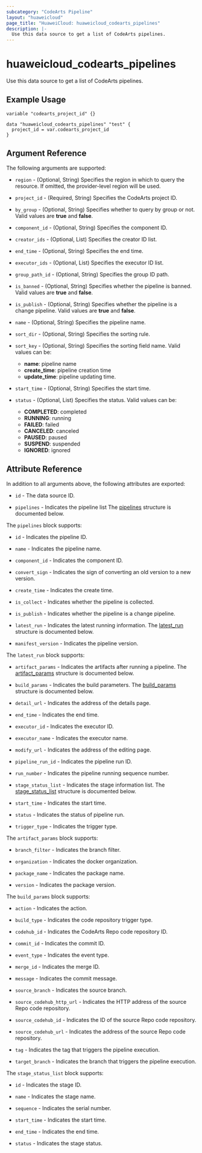 ```yaml
---
subcategory: "CodeArts Pipeline"
layout: "huaweicloud"
page_title: "HuaweiCloud: huaweicloud_codearts_pipelines"
description: |-
  Use this data source to get a list of CodeArts pipelines.
---
```


# huaweicloud_codearts_pipelines

Use this data source to get a list of CodeArts pipelines.

## Example Usage

```hcl
variable "codearts_project_id" {}

data "huaweicloud_codearts_pipelines" "test" {
  project_id = var.codearts_project_id
}
```

## Argument Reference

The following arguments are supported:

* `region` - (Optional, String) Specifies the region in which to query the resource.
  If omitted, the provider-level region will be used.

* `project_id` - (Required, String) Specifies the CodeArts project ID.

* `by_group` - (Optional, String) Specifies whether to query by group or not. Valid values are **true** and **false**.

* `component_id` - (Optional, String) Specifies the component ID.

* `creator_ids` - (Optional, List) Specifies the creator ID list.

* `end_time` - (Optional, String) Specifies the end time.

* `executor_ids` - (Optional, List) Specifies the executor ID list.

* `group_path_id` - (Optional, String) Specifies the group ID path.

* `is_banned` - (Optional, String) Specifies whether the pipeline is banned. Valid values are **true** and **false**.

* `is_publish` - (Optional, String) Specifies whether the pipeline is a change pipeline.
  Valid values are **true** and **false**.

* `name` - (Optional, String) Specifies the pipeline name.

* `sort_dir` - (Optional, String) Specifies the sorting rule.

* `sort_key` - (Optional, String) Specifies the sorting field name.
  Valid values can be:
  + **name**: pipeline name
  + **create_time**: pipeline creation time
  + **update_time**: pipeline updating time.

* `start_time` - (Optional, String) Specifies the start time.

* `status` - (Optional, List) Specifies the status.
  Valid values can be:
  + **COMPLETED**: completed
  + **RUNNING**: running
  + **FAILED**: failed
  + **CANCELED**: canceled
  + **PAUSED**: paused
  + **SUSPEND**: suspended
  + **IGNORED**: ignored

## Attribute Reference

In addition to all arguments above, the following attributes are exported:

* `id` - The data source ID.

* `pipelines` - Indicates the pipeline list
  The [pipelines](#attrblock--pipelines) structure is documented below.

<a name="attrblock--pipelines"></a>
The `pipelines` block supports:

* `id` - Indicates the pipeline ID.

* `name` - Indicates the pipeline name.

* `component_id` - Indicates the component ID.

* `convert_sign` - Indicates the sign of converting an old version to a new version.

* `create_time` - Indicates the create time.

* `is_collect` - Indicates whether the pipeline is collected.

* `is_publish` - Indicates whether the pipeline is a change pipeline.

* `latest_run` - Indicates the latest running information.
  The [latest_run](#attrblock--pipelines--latest_run) structure is documented below.

* `manifest_version` - Indicates the pipeline version.

<a name="attrblock--pipelines--latest_run"></a>
The `latest_run` block supports:

* `artifact_params` - Indicates the artifacts after running a pipeline.
  The [artifact_params](#attrblock--pipelines--latest_run--artifact_params) structure is documented below.

* `build_params` - Indicates the build parameters.
  The [build_params](#attrblock--pipelines--latest_run--build_params) structure is documented below.

* `detail_url` - Indicates the address of the details page.

* `end_time` - Indicates the end time.

* `executor_id` - Indicates the executor ID.

* `executor_name` - Indicates the executor name.

* `modify_url` - Indicates the address of the editing page.

* `pipeline_run_id` - Indicates the pipeline run ID.

* `run_number` - Indicates the pipeline running sequence number.

* `stage_status_list` - Indicates the stage information list.
  The [stage_status_list](#attrblock--pipelines--latest_run--stage_status_list) structure is documented below.

* `start_time` - Indicates the start time.

* `status` - Indicates the status of pipeline run.

* `trigger_type` - Indicates the trigger type.

<a name="attrblock--pipelines--latest_run--artifact_params"></a>
The `artifact_params` block supports:

* `branch_filter` - Indicates the branch filter.

* `organization` - Indicates the docker organization.

* `package_name` - Indicates the package name.

* `version` - Indicates the package version.

<a name="attrblock--pipelines--latest_run--build_params"></a>
The `build_params` block supports:

* `action` - Indicates the action.

* `build_type` - Indicates the code repository trigger type.

* `codehub_id` - Indicates the CodeArts Repo code repository ID.

* `commit_id` - Indicates the commit ID.

* `event_type` - Indicates the event type.

* `merge_id` - Indicates the merge ID.

* `message` - Indicates the commit message.

* `source_branch` - Indicates the source branch.

* `source_codehub_http_url` - Indicates the HTTP address of the source Repo code repository.

* `source_codehub_id` - Indicates the ID of the source Repo code repository.

* `source_codehub_url` - Indicates the address of the source Repo code repository.

* `tag` - Indicates the tag that triggers the pipeline execution.

* `target_branch` - Indicates the branch that triggers the pipeline execution.

<a name="attrblock--pipelines--latest_run--stage_status_list"></a>
The `stage_status_list` block supports:

* `id` - Indicates the stage ID.

* `name` - Indicates the stage name.

* `sequence` - Indicates the serial number.

* `start_time` - Indicates the start time.

* `end_time` - Indicates the end time.

* `status` - Indicates the stage status.

